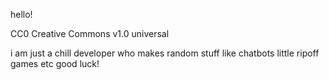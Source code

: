 hello!

CC0
Creative Commons v1.0 universal

i am just a chill developer who makes random stuff like chatbots little ripoff games etc
good luck!
